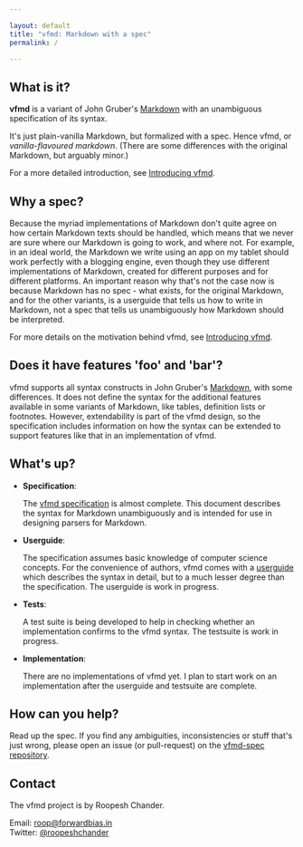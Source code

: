 ```yaml
---

layout: default  
title: "vfmd: Markdown with a spec"  
permalink: /  

---
```


## What is it?

**vfmd** is a variant of John Gruber's [Markdown] with an unambiguous
specification of its syntax.

It's just plain-vanilla Markdown, but formalized with a spec. Hence
vfmd, or _vanilla-flavoured markdown_. (There are some differences with
the original Markdown, but arguably minor.)

For a more detailed introduction, see [Introducing vfmd].

## Why a spec?

Because the myriad implementations of Markdown don't quite agree on how
certain Markdown texts should be handled, which means that we never are
sure where our Markdown is going to work, and where not. For example, in
an ideal world, the Markdown we write using an app on my tablet should
work perfectly with a blogging engine, even though they use different
implementations of Markdown, created for different purposes and for
different platforms. An important reason why that's not the case now is
because Markdown has no spec - what exists, for the original Markdown,
and for the other variants, is a userguide that tells us how to write in
Markdown, not a spec that tells us unambiguously how Markdown should be
interpreted.

For more details on the motivation behind vfmd, see [Introducing vfmd].

## Does it have features 'foo' and 'bar'?

vfmd supports all syntax constructs in John Gruber's [Markdown], with
some differences. It does not define the syntax for the additional
features available in some variants of Markdown, like tables, definition
lists or footnotes.  However, extendability is part of the vfmd design,
so the specification includes information on how the syntax can be
extended to support features like that in an implementation of vfmd.

[Markdown]: http://daringfireball.net/projects/markdown/
[Introducing vfmd]: http://vfmd.github.io/vfmd-spec/introduction/

## What's up?

  * **Specification**:

    The [vfmd specification] is almost complete. This document describes
    the syntax for Markdown unambiguously and is intended for use in
    designing parsers for Markdown.

  * **Userguide**:

    The specification assumes basic knowledge of computer science
    concepts. For the convenience of authors, vfmd comes with a
    [userguide] which describes the syntax in detail, but to a much
    lesser degree than the specification. The userguide is work in
    progress.

  * **Tests**:

    A test suite is being developed to help in checking whether an
    implementation confirms to the vfmd syntax. The testsuite is work in
    progress.

  * **Implementation**:

    There are no implementations of vfmd yet. I plan to start work on an
    implementation after the userguide and testsuite are complete.

[vfmd specification]: http://vfmd.github.io/vfmd-spec/specification/
[userguide]: http://vfmd.github.io/vfmd-spec/userguide/

## How can you help?

Read up the spec. If you find any ambiguities, inconsistencies or stuff
that's just wrong, please open an issue (or pull-request) on the
[vfmd-spec repository].

[vfmd-spec repository]: https://github.com/vfmd/vfmd-spec/

## Contact

The vfmd project is by Roopesh Chander.

Email: <roop@forwardbias.in>  
Twitter: [@roopeshchander](http://twitter.com/roopeshchander)

